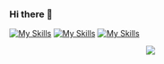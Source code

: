 ### Hi there 👋
[![My Skills](https://skillicons.dev/icons?i=js,html,css)](https://skillicons.dev)
[![My Skills](https://skillicons.dev/icons?i=java,nodejs,figma&theme=light)](https://skillicons.dev)
[![My Skills](https://skillicons.dev/icons?i=react)](https://skillicons.dev)
<p align="center">
  <a href="https://skillicons.dev">
    <img src="https://skillicons.dev/icons?i=git" />
  </a>
</p>
<!--
**yeffersonbl89/yeffersonbl89** is a ✨ _special_ ✨ repository because its `README.md` (this file) appears on your GitHub profile.

Here are some ideas to get you started:

- 🔭 I’m currently working on ...
- 🌱 I’m currently learning ...
- 👯 I’m looking to collaborate on ...
- 🤔 I’m looking for help with ...
- 💬 Ask me about ...
- 📫 How to reach me: ...
- 😄 Pronouns: ...
- ⚡ Fun fact: ...
-->
